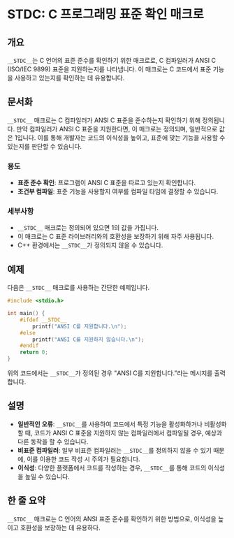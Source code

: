 <!--
Meta Description: # __STDC__: C 프로그래밍 표준 확인 매크로 ## 개요 `__STDC__`는 C 언어의 표준 준수를 확인하기 위한 매크로로, C 컴파일러가 ANSI C (ISO/IEC 9899) 표준을 지원하는지를 나타냅니다. 이 매크로는 C 코드에서 표준 기능을 사용하고 있...
Meta Keywords: __stdc__, ansi, 매크로는, 표준을, 있습니다
-->

# __STDC__: C 프로그래밍 표준 확인 매크로

## 개요
`__STDC__`는 C 언어의 표준 준수를 확인하기 위한 매크로로, C 컴파일러가 ANSI C (ISO/IEC 9899) 표준을 지원하는지를 나타냅니다. 이 매크로는 C 코드에서 표준 기능을 사용하고 있는지를 확인하는 데 유용합니다.

## 문서화
`__STDC__` 매크로는 C 컴파일러가 ANSI C 표준을 준수하는지 확인하기 위해 정의됩니다. 만약 컴파일러가 ANSI C 표준을 지원한다면, 이 매크로는 정의되며, 일반적으로 값은 1입니다. 이를 통해 개발자는 코드의 이식성을 높이고, 표준에 맞는 기능을 사용할 수 있는지를 판단할 수 있습니다.

### 용도
- **표준 준수 확인**: 프로그램이 ANSI C 표준을 따르고 있는지 확인합니다.
- **조건부 컴파일**: 표준 기능을 사용할지 여부를 컴파일 타임에 결정할 수 있습니다.

### 세부사항
- `__STDC__` 매크로는 정의되어 있으면 1의 값을 가집니다.
- 이 매크로는 C 표준 라이브러리와의 호환성을 보장하기 위해 자주 사용됩니다.
- C++ 환경에서는 `__STDC__`가 정의되지 않을 수 있습니다.

## 예제
다음은 `__STDC__` 매크로를 사용하는 간단한 예제입니다.

```c
#include <stdio.h>

int main() {
    #ifdef __STDC__
        printf("ANSI C를 지원합니다.\n");
    #else
        printf("ANSI C를 지원하지 않습니다.\n");
    #endif
    return 0;
}
```

위의 코드에서는 `__STDC__`가 정의된 경우 "ANSI C를 지원합니다."라는 메시지를 출력합니다.

## 설명
- **일반적인 오류**: `__STDC__`를 사용하여 코드에서 특정 기능을 활성화하거나 비활성화할 때, 코드가 ANSI C 표준을 지원하지 않는 컴파일러에서 컴파일될 경우, 예상과 다른 동작을 할 수 있습니다.
- **비표준 컴파일러**: 일부 비표준 컴파일러는 `__STDC__`를 정의하지 않을 수 있기 때문에, 이를 이용한 코드 작성 시 주의가 필요합니다.
- **이식성**: 다양한 플랫폼에서 코드를 작성하는 경우, `__STDC__`를 통해 코드의 이식성을 높일 수 있습니다.

## 한 줄 요약
`__STDC__` 매크로는 C 언어의 ANSI 표준 준수를 확인하기 위한 방법으로, 이식성을 높이고 호환성을 보장하는 데 유용하다.